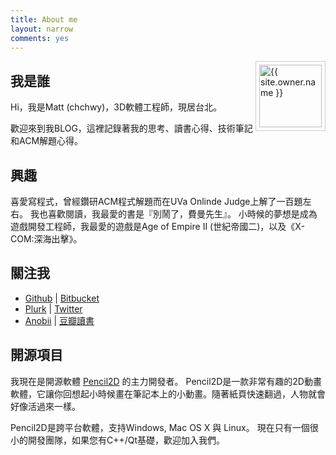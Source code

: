 ```yaml
---
title: About me
layout: narrow
comments: yes
---
```



<img src="{{ site.owner.avatar }}" alt="{{ site.owner.name }}" class="avatar" style="width: 100px; margin: 0 0 8px; border: solid 1px #ccc; float: right; padding: 5px;" />

## 我是誰

Hi，我是Matt (chchwy)，3D軟體工程師，現居台北。

歡迎來到我BLOG，這裡記錄著我的思考、讀書心得、技術筆記和ACM解題心得。

## 興趣

喜愛寫程式，曾經鑽研ACM程式解題而在UVa Onlinde Judge上解了一百題左右。
我也喜歡閱讀，我最愛的書是『別鬧了，費曼先生』。
小時候的夢想是成為遊戲開發工程師，我最愛的遊戲是Age of Empire II (世紀帝國二)，以及《X-COM:深海出擊》。

## 關注我

* [Github](http://github.com/chchwy) | [Bitbucket](http://bitbucket.org/chchwy)
* [Plurk](http://www.plurk.com/chchwy) | [Twitter](http://twitter.com/chchwy)
* [Anobii](http://www.anobii.com/chchwy) | [豆瓣讀書](http://book.douban.com/people/65684654/)

## 開源項目

我現在是開源軟體 [Pencil2D][0] 的主力開發者。
Pencil2D是一款非常有趣的2D動畫軟體，它讓你回想起小時候畫在筆記本上的小動畫。隨著紙頁快速翻過，人物就會好像活過來一樣。

Pencil2D是跨平台軟體，支持Windows, Mac OS X 與 Linux。
現在只有一個很小的開發團隊，如果您有C++/Qt基礎，歡迎加入我們。


[0]: http://pencil2d.org "Pencil2D"